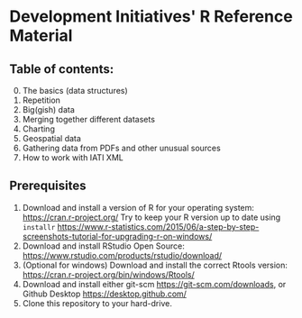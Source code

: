 # Development Initiatives' R Reference Material

## Table of contents:

0. The basics (data structures)
1. Repetition
2. Big(gish) data
3. Merging together different datasets
4. Charting
5. Geospatial data
6. Gathering data from PDFs and other unusual sources
7. How to work with IATI XML

## Prerequisites

1. Download and install a version of R for your operating system: https://cran.r-project.org/ Try to keep your R version up to date using `installr` https://www.r-statistics.com/2015/06/a-step-by-step-screenshots-tutorial-for-upgrading-r-on-windows/
2. Download and install RStudio Open Source: https://www.rstudio.com/products/rstudio/download/
3. (Optional for windows) Download and install the correct Rtools version: https://cran.r-project.org/bin/windows/Rtools/
4. Download and install either git-scm https://git-scm.com/downloads, or Github Desktop https://desktop.github.com/
5. Clone this repository to your hard-drive.